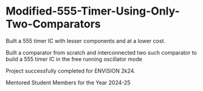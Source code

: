 # Modified-555-Timer-Using-Only-Two-Comparators
Built a 555 timer IC with lesser components and  at a lower cost.

Built a comparator from scratch and interconnected two such comparator to build a 555 timer IC in the free running oscillator mode

Project successfully completed for ENVISION 2k24.

Mentored Student Members for the Year 2024-25
